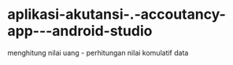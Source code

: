 # aplikasi-akutansi-.-accoutancy-app---android-studio
menghitung nilai uang - perhitungan nilai komulatif data
